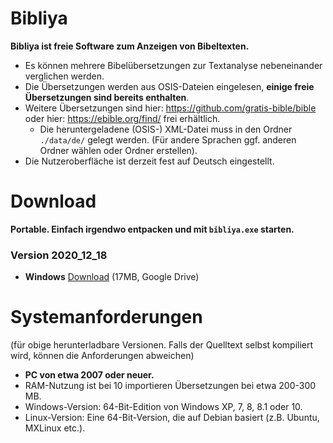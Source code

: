 # Bibliya

**Bibliya ist freie Software zum Anzeigen von Bibeltexten.**

+ Es können mehrere Bibelübersetzungen zur Textanalyse nebeneinander verglichen werden.
+ Die Übersetzungen werden aus OSIS-Dateien eingelesen, **einige freie Übersetzungen sind bereits enthalten**. 
+ Weitere Übersetzungen sind hier: https://github.com/gratis-bible/bible oder hier: https://ebible.org/find/ frei erhältlich.
    + Die heruntergeladene (OSIS-) XML-Datei muss in den Ordner `./data/de/` gelegt werden. (Für andere Sprachen ggf. anderen Ordner wählen oder Ordner erstellen).
+ Die Nutzeroberfläche ist derzeit fest auf Deutsch eingestellt.

# Download
**Portable. Einfach irgendwo entpacken und mit `bibliya.exe` starten.**
### Version 2020_12_18
+ **Windows** [Download](https://drive.google.com/file/d/1AbgRRBiBqjHNMqs08IzDzE_lexQ1w3nX/view?usp=sharing) (17MB, Google Drive)

# Systemanforderungen
(für obige herunterladbare Versionen. Falls der Quelltext selbst kompiliert wird, können die Anforderungen abweichen)
+ **PC von etwa 2007 oder neuer.**
+ RAM-Nutzung ist bei 10 importieren Übersetzungen bei etwa 200-300 MB.
+ Windows-Version: 64-Bit-Edition von Windows XP, 7, 8, 8.1 oder 10.
+ Linux-Version: Eine 64-Bit-Version, die auf Debian basiert (z.B. Ubuntu, MXLinux etc.).

